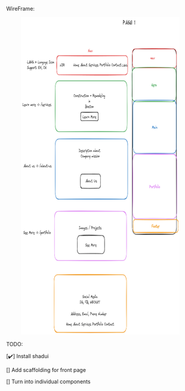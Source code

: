 WireFrame:
<figure>
    <img src="./homePage_wireframe.png" height="850" width="850" />
</figure>

TODO: 

[✔️] Install shadui

[] Add scaffolding for front page

[] Turn into individual components